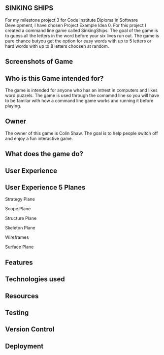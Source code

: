 SINKING SHIPS
--
For my milestone project 3 for Code Institute Diploma in Software Development, I have chosen Project Example Idea 0. For this project I created a command line game called SinkingShips. The goal of the game is to guess all the letters in the word before your six lives run out. The game is pure chance butyou get the option for easy words with up to 5 letters or hard words with up to 8 letters choosen at random. 

Screenshots of Game
--



Who is this Game intended for?
--

The game is intended for anyone who has an intrest in computers and likes word puzzels. The game is used through the comamnd line so you will have to be familar with how a command line game works and running it before playing.

Owner
--
The owner of this game is Colin Shaw. The goal is to help people switch off and enjoy a fun interactive game.

What does the game do?
--

User Experience
--

User Experience 5 Planes
--

Strategy Plane

Scope Plane

Structure Plane

Skeleton Plane

Wireframes

Surface Plane

Features
--

Technologies used
--

Resources
--

Testing
--

Version Control
--

Deployment
--

